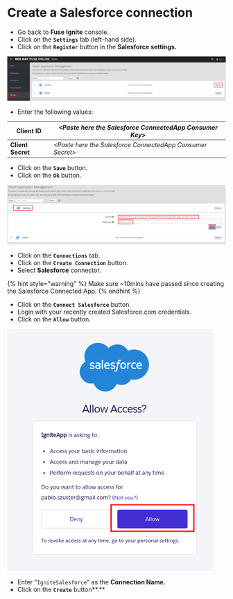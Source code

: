 # Create a Salesforce connection

* Go back to **Fuse Ignite** console.
* Click on the **`Settings`** tab \(left-hand side\).
* Click on the **`Register`** button in the **Salesforce settings.**

![](../.gitbook/assets/image%20%28109%29.png)

* Enter the following values:

| **Client ID** | _&lt;Paste here the Salesforce ConnectedApp Consumer Key&gt;_ |
| --- | --- |
| **Client Secret** | _&lt;Paste here the Salesforce ConnectedApp Consumer Secret&gt;_ |

* Click on the **`Save`** button.
* Click on the **`Ok`** button.

![](../.gitbook/assets/image%20%2838%29.png)

* Click on the **`Connections`** tab.
* Click on the **`Create Connection`** button.
* Select **Salesforce** connector.

{% hint style="warning" %}
Make sure ~10mins have passed since creating the Salesforce Connected App.
{% endhint %}

* Click on the **`Connect Salesforce`** button.
* Login with your recently created Salesforce.com credentials.
* Click on the **`Allow`** button.

![](../.gitbook/assets/image%20%2839%29.png)

* Enter "`IgniteSalesforce`" as the **Connection Name.**
* Click on the **`Create`** button**.**

